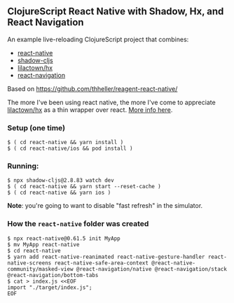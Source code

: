 
## ClojureScript React Native with Shadow, Hx, and React Navigation

An example live-reloading ClojureScript project that combines:

* [react-native](https://facebook.github.io/react-native/)
* [shadow-cljs](http://shadow-cljs.org/)
* [lilactown/hx](https://github.com/Lokeh/hx)
* [react-navigation](https://reactnavigation.org/)

Based on https://github.com/thheller/reagent-react-native/

The more I've been using react native, the more I've come to appreciate
[lilactown/hx](https://github.com/Lokeh/hx) as a thin wrapper over react. [More info here](https://github.com/Lokeh/hx/blob/master/docs/why-not-reagent.md).

### Setup (one time)

```
$ ( cd react-native && yarn install )
$ ( cd react-native/ios && pod install )
```

### Running:

```
$ npx shadow-cljs@2.8.83 watch dev
$ ( cd react-native && yarn start --reset-cache )
$ ( cd react-native && yarn ios )
```

**Note**: you're going to want to disable "fast refresh" in the simulator.

### How the `react-native` folder was created

```
$ npx react-native@0.61.5 init MyApp
$ mv MyApp react-native
$ cd react-native
$ yarn add react-native-reanimated react-native-gesture-handler react-native-screens react-native-safe-area-context @react-native-community/masked-view @react-navigation/native @react-navigation/stack @react-navigation/bottom-tabs
$ cat > index.js <<EOF
import "./target/index.js";
EOF
```
